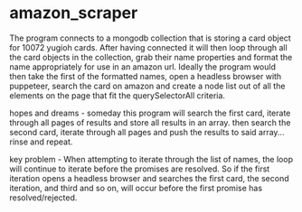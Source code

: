 # amazon_scraper
The program connects to a mongodb collection that is storing a card object for 10072 yugioh cards. After having connected
it will then loop through all the card objects in the collection, grab their name properties and format the name appropriately for
use in an amazon url.  Ideally the program would then take the first of the formatted names, open a headless browser with puppeteer, search the card on amazon and create a node list out of all the elements on the page that fit the querySelectorAll criteria.  

hopes and dreams - someday this program will search the first card, iterate through all pages of results and store all results in an array. then search the second card, iterate through all pages and push the results to said array... rinse and repeat.

key problem - When attempting to iterate through the list of names, the loop will continue to iterate before the promises are resolved. So if the first iteration opens a headless browser and searches the first card, the second iteration, and third and so on, will occur before the first promise has resolved/rejected.  
